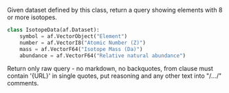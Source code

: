 Given dataset defined by this class, return a query showing elements with 8 or more isotopes.

```python
class IsotopeData(af.Dataset):
    symbol = af.VectorObject("Element")
    number = af.VectorI8("Atomic Number (Z)")
    mass = af.VectorF64("Isotope Mass (Da)")
    abundance = af.VectorF64("Relative natural abundance")
```

Return only raw query - no markdown, no backquotes, from clause must contain '{URL}' in single quotes, put reasoning and any other text into "/*...*/" comments.